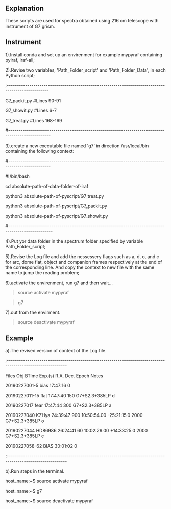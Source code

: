 Explanation
-----------
These scripts are used for spectra obtained using 216 cm telescope with instrument of G7 grism.

Instrument
----------
1).Install conda and set up an envirenment for example mypyraf containing pyiraf, iraf-all;

2).Revise two variables, 'Path_Folder_script' and 'Path_Folder_Data', in each Python script;

;--------------------------------------------------------------------------------------------------

G7_packit.py    #Lines 90-91

G7_showit.py    #Lines 6-7

G7_treat.py     #Lines 168-169

#--------------------------------------------------------------------------------------------------

3).create a new executable file named 'g7' in direction /usr/local/bin containing the following context:

#--------------------------------------------------------------------------------------------------

#!/bin/bash

cd absolute-path-of-data-folder-of-iraf

python3 absolute-path-of-pyscript/G7_treat.py

python3 absolute-path-of-pyscript/G7_packit.py

python3 absolute-path-of-pyscript/G7_showit.py

#---------------------------------------------------------------------------------------------------

4).Put yor data folder in the spectrum folder specified by variable Path_Folder_script;

5).Revise the Log file and add the nessessery flags such as a, d, o, and c for arc, dome flat, object and companion frames 
respectively at the end of the corresponding line. And copy the context to new file with the same name to jump the 
reading problem;

6).activate the envirenment, run g7 and then wait...

>source activate mypyraf

>g7

7).out from the envirment.

>source deactivate mypyraf

Example
-------
a).The revised version of context of the Log file.

;-----------------------------------------------------------------------------------------------------------

Files          Obj          BTime        Exp.(s)    R.A.          Dec.          Epoch      Notes

20190227001-5  bias         17:47:16     0                                                 

20190227011-15 flat         17:47:40     150                                               G7+S2.3+385LP d

20190227017    fear         17:47:44     300                                               G7+S2.3+385LP a

20190227040    KZHya        24:39:47     900        10:50:54.00   -25:21:15.0   2000       G7+S2.3+385LP o

20190227044    HD86986      26:24:41     60         10:02:29.00   +14:33:25.0   2000       G7+S2.3+385LP c

20190227058-62 BIAS         30:01:02     0     

;-----------------------------------------------------------------------------------------------------------

b).Run steps in the terminal.

host_name:~$ source activate mypyraf

host_name:~$ g7

host_name:~$ source deactivate mypyraf
